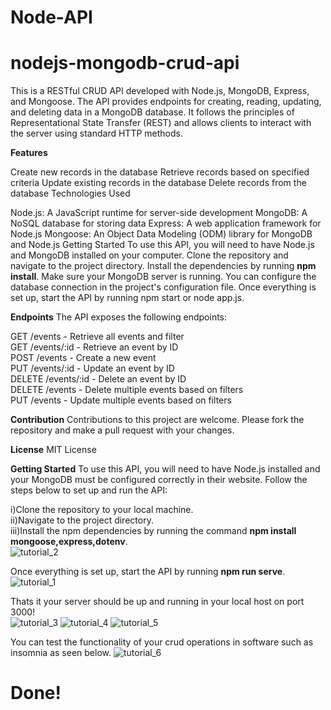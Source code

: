
# Node-API

# nodejs-mongodb-crud-api
This is a RESTful CRUD API developed with Node.js, MongoDB, Express, and Mongoose. The API provides endpoints for creating, reading, updating, and deleting data in a MongoDB database. It follows the principles of Representational State Transfer (REST) and allows clients to interact with the server using standard HTTP methods.

**Features**

Create new records in the database
Retrieve records based on specified criteria
Update existing records in the database
Delete records from the database
Technologies Used

Node.js: A JavaScript runtime for server-side development
MongoDB: A NoSQL database for storing data
Express: A web application framework for Node.js
Mongoose: An Object Data Modeling (ODM) library for MongoDB and Node.js
Getting Started
To use this API, you will need to have Node.js and MongoDB installed on your computer. Clone the repository and navigate to the project directory. Install the dependencies by running **npm install**. Make sure your MongoDB server is running. You can configure the database connection in the project's configuration file. Once everything is set up, start the API by running npm start or node app.js.

**Endpoints**
The API exposes the following endpoints:

GET /events - Retrieve all events and filter<br>
GET /events/:id - Retrieve an event by ID<br>
POST /events - Create a new event<br>
PUT /events/:id - Update an event by ID<br>
DELETE /events/:id - Delete an event by ID<br>
DELETE /events - Delete multiple events based on filters<br>
PUT /events - Update multiple events based on filters<br>

**Contribution**
Contributions to this project are welcome. Please fork the repository and make a pull request with your changes.

**License**
MIT License

**Getting Started**
To use this API, you will need to have Node.js installed and your MongoDB must be configured correctly in their website. Follow the steps below to set up and run the API:

i)Clone the repository to your local machine.<br>
ii)Navigate to the project directory.<br>
iii)Install the npm dependencies by running the command **npm install mongoose,express,dotenv**.<br>
![tutorial_2](https://github.com/rempakos/Node-API/assets/44623491/244c1e42-810b-4fd2-833e-d686dbf0b653)

Once everything is set up, start the API by running **npm run serve**.<br>
![tutorial_1](https://github.com/rempakos/Node-API/assets/44623491/a39b085f-cc28-446a-926f-f5d85662310e)

Thats it your server should be up and running in your local host on port 3000!<br>
![tutorial_3](https://github.com/rempakos/Node-API/assets/44623491/7550c77b-6c49-4a20-a1a7-ba2db400894b)
![tutorial_4](https://github.com/rempakos/Node-API/assets/44623491/e0100e17-0a0b-4c19-9655-a3b6b87a4654)
![tutorial_5](https://github.com/rempakos/Node-API/assets/44623491/a95899e3-bf12-4326-9891-63a059dd0162)

You can test the functionality of your crud operations in software such as insomnia as seen below.
![tutorial_6](https://github.com/rempakos/Node-API/assets/44623491/8edfbed7-e785-422c-8849-5c8a48e64c7e)


# Done!
